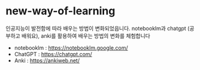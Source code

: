 # new-way-of-learning
인공지능이  발전함에 따라 배우는 방법이 변화되었읍니다. notebooklm과 chatgpt (공부하고 배워요), anki를 활용하여 배우는 방법의  변화를 체험합니다

- notebooklm : https://notebooklm.google.com/
- ChatGPT : https://chatgpt.com/
- Anki : https://ankiweb.net/

  

